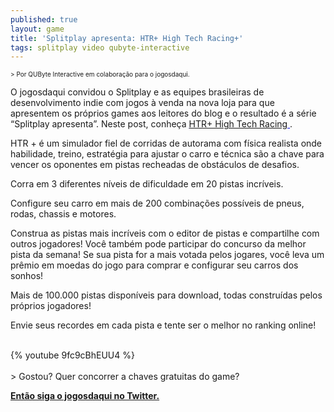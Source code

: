 ```yaml
---
published: true
layout: game
title: 'Splitplay apresenta: HTR+ High Tech Racing+'
tags: splitplay video qubyte-interactive
---
```

<span style="font-size: x-small;">> Por QUByte Interactive em colabora&#231;&#227;o para o jogosdaqui.</font></span>
 </p>


 </p>
O jogosdaqui convidou o Splitplay e as equipes brasileiras de desenvolvimento indie com jogos &#224; venda na nova loja para que apresentem os pr&#243;prios games aos leitores do blog e o resultado &#233; a s&#233;rie &#8220;Splitplay apresenta&#8221;. Neste post, conhe&#231;a <font color="#0000ee"><span style="text-decoration: underline;"><a href="http://www.splitplay.com/pt/games/htr-high-tech-racing" target="_blank">HTR+ High Tech Racing</a>
</span></font>.</p>
 </p>
HTR + &#233; um simulador fiel de corridas de autorama com f&#237;sica realista onde habilidade, treino, estrat&#233;gia para ajustar o carro e t&#233;cnica s&#227;o a chave para vencer os oponentes em pistas recheadas de obst&#225;culos de desafios.</p>
 </p>

Corra em 3 diferentes n&#237;veis de dificuldade em 20 pistas incr&#237;veis.</p>
Configure seu carro em mais de 200 combina&#231;&#245;es poss&#237;veis de pneus, rodas, chassis e motores.</p>
 </p>

 </p>
Construa as pistas mais incr&#237;veis com o editor de pistas e compartilhe com outros jogadores! Voc&#234; tamb&#233;m pode participar do concurso da melhor pista da semana! Se sua pista for a mais votada pelos jogares, voc&#234; leva um pr&#234;mio em moedas do jogo para comprar e configurar seu carros dos sonhos!</p>
 </p>
 </p>

 </p>
Mais de 100.000 pistas dispon&#237;veis para download, todas constru&#237;das pelos pr&#243;prios jogadores!</p>
Envie seus recordes em cada pista e tente ser o melhor no ranking online!</p>
<div><br />
{% youtube 9fc9cBhEUU4 %}
<div><br />
> Gostou? Quer concorrer a chaves gratuitas do game?</p>
<strong><a href="https://twitter.com/jogosdaqui" target="_blank">Ent&#227;o siga o jogosdaqui no Twitter.</a>
</strong></p>
